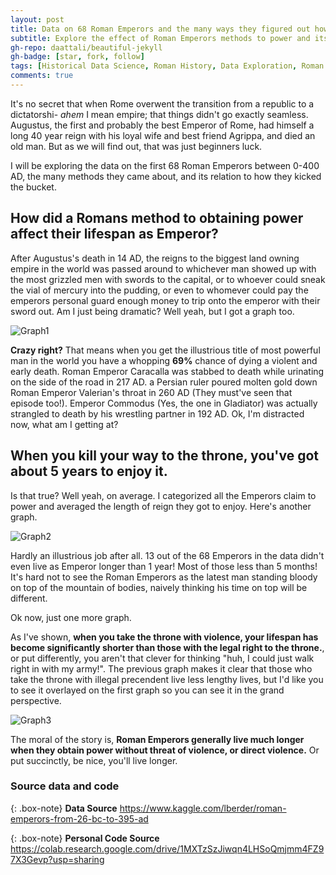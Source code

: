 ```yaml
---
layout: post
title: Data on 68 Roman Emperors and the many ways they figured out how to die.
subtitle: Explore the effect of Roman Emperors methods to power and its relation to their demises.
gh-repo: daattali/beautiful-jekyll
gh-badge: [star, fork, follow]
tags: [Historical Data Science, Roman History, Data Exploration, Roman Data]
comments: true
---
```


  It's no secret that when Rome overwent the transition from a republic to a dictatorshi- *ahem* I mean empire; that things didn't go exactly seamless. Augustus, the first and probably the best Emperor of Rome, had himself a long 40 year reign with his loyal wife and best friend Agrippa, and died an old man. But as we will find out, that was just beginners luck.

  I will be exploring the data on the first 68 Roman Emperors between 0-400 AD, the many methods they came about, and its relation to how they kicked the bucket.

## How did a Romans method to obtaining power affect their lifespan as Emperor?



  After Augustus's death in 14 AD, the reigns to the biggest land owning empire in the world was passed around to whichever man showed up with the most grizzled men with swords to the capital, or to whoever could sneak the vial of mercury into the pudding, or even to whomever could pay the emperors personal guard enough money to trip onto the emperor with their sword out. Am I just being dramatic? Well yeah, but I got a graph too.



![Graph1](https://i.imgur.com/3PVB7tk.png)


**Crazy right?** That means when you get the illustrious title of most powerful man in the world you have a whopping **69%** chance of dying a violent and early death. Roman Emperor Caracalla was stabbed to death while urinating on the side of the road in 217 AD. a Persian ruler poured molten gold down Roman Emperor Valerian's throat in 260 AD (They must've seen that episode too!). Emperor Commodus (Yes, the one in Gladiator) was actually strangled to death by his wrestling partner in 192 AD. Ok, I'm distracted now, what am I getting at?

## When you kill your way to the throne, you've got about 5 years to enjoy it.

Is that true? Well yeah, on average. I categorized all the Emperors claim to power and averaged the length of reign they got to enjoy. Here's another graph.

![Graph2](https://i.imgur.com/uVPjFzT.png)

Hardly an illustrious job after all. 13 out of the 68 Emperors in the data didn't even live as Emperor longer than 1 year! Most of those less than 5 months! It's hard not to see the Roman Emperors as the latest man standing bloody on top of the mountain of bodies, naively thinking his time on top will be different.

Ok now, just one more graph.

As I've shown, **when you take the throne with violence, your lifespan has become significantly shorter than those with the legal right to the throne.**, or put differently, you aren't that clever for thinking "huh, I could just walk right in with my army!". The previous graph makes it clear that those who take the throne with illegal precendent live less lengthy lives, but I'd like you to see it overlayed on the first graph so you can see it in the grand perspective.

![Graph3](https://i.imgur.com/WSsSMG5.png)

The moral of the story is, **Roman Emperors generally live much longer when they obtain power without threat of violence, or direct violence.** Or put succinctly, be nice, you'll live longer.

### Source data and code

{: .box-note}
**Data Source** https://www.kaggle.com/lberder/roman-emperors-from-26-bc-to-395-ad

{: .box-note}
**Personal Code Source** https://colab.research.google.com/drive/1MXTzSzJiwqn4LHSoQmjmm4FZ97X3Gevp?usp=sharing

